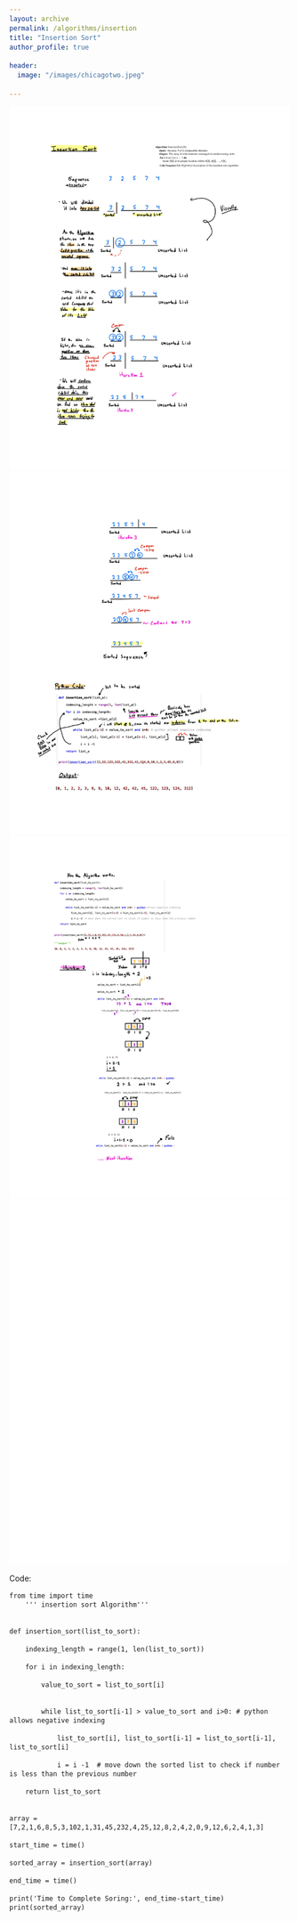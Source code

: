 ```yaml
---
layout: archive
permalink: /algorithms/insertion
title: "Insertion Sort"
author_profile: true

header:
  image: "/images/chicagotwo.jpeg"
  
---
```



![inserting an Image](/images/sorting/insertion/Page1.jpg)
![inserting an Image](/images/sorting/insertion/Page2.jpg)
![inserting an Image](/images/sorting/insertion/Page3.jpg)
![inserting an Image](/images/sorting/insertion/Page4.jpg)

Code:

    from time import time
        ''' insertion sort Algorithm'''


    def insertion_sort(list_to_sort):
        
        indexing_length = range(1, len(list_to_sort))
            
        for i in indexing_length:
            
            value_to_sort = list_to_sort[i]
            
            
            while list_to_sort[i-1] > value_to_sort and i>0: # python allows negative indexing
                
                list_to_sort[i], list_to_sort[i-1] = list_to_sort[i-1], list_to_sort[i]
            
                i = i -1  # move down the sorted list to check if number is less than the previous number
            
        return list_to_sort


    array = [7,2,1,6,8,5,3,102,1,31,45,232,4,25,12,8,2,4,2,0,9,12,6,2,4,1,3]

    start_time = time()

    sorted_array = insertion_sort(array)

    end_time = time()

    print('Time to Complete Soring:', end_time-start_time)
    print(sorted_array)
